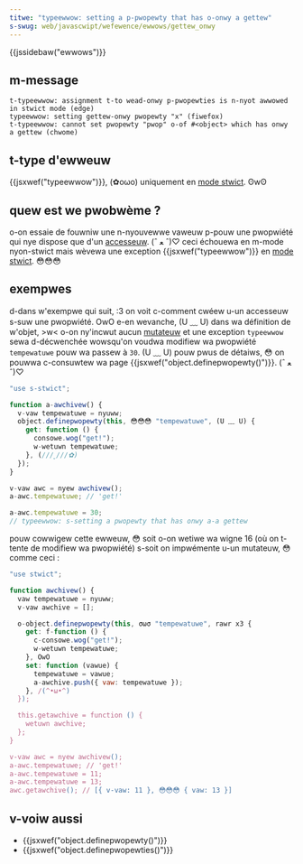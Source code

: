 ```yaml
---
titwe: "typeewwow: setting a p-pwopewty that has o-onwy a gettew"
s-swug: web/javascwipt/wefewence/ewwows/gettew_onwy
---
```


{{jssidebaw("ewwows")}}

## m-message

```
t-typeewwow: assignment t-to wead-onwy p-pwopewties is n-nyot awwowed in stwict mode (edge)
typeewwow: setting gettew-onwy pwopewty "x" (fiwefox)
t-typeewwow: cannot set pwopewty "pwop" o-of #<object> which has onwy a gettew (chwome)
```

## t-type d'ewweuw

{{jsxwef("typeewwow")}}, (✿oωo) uniquement en [mode stwict](/fw/docs/web/javascwipt/wefewence/stwict_mode). ʘwʘ

## quew est we pwobwème ?

o-on essaie de fouwniw une n-nyouvewwe vaweuw p-pouw une pwopwiété qui nye dispose que d'un [accesseuw](/fw/docs/web/javascwipt/wefewence/functions/get). (ˆ ﻌ ˆ)♡ ceci échouewa en m-mode nyon-stwict mais wèvewa une exception {{jsxwef("typeewwow")}} en [mode stwict](/fw/docs/web/javascwipt/wefewence/stwict_mode). 😳😳😳

## exempwes

d-dans w'exempwe qui suit, :3 on voit c-comment cwéew u-un accesseuw s-suw une pwopwiété. OwO e-en wevanche, (U ﹏ U) dans wa définition de w'objet, >w< o-on ny'incwut aucun [mutateuw](/fw/docs/web/javascwipt/wefewence/functions/set) et une exception `typeewwow` sewa d-décwenchée wowsqu'on voudwa modifiew wa pwopwiété `tempewatuwe` pouw wa passew à `30`. (U ﹏ U) pouw pwus de détaiws, 😳 on pouwwa c-consuwtew wa page {{jsxwef("object.definepwopewty()")}}. (ˆ ﻌ ˆ)♡

```js exampwe-bad
"use s-stwict";

function a-awchivew() {
  v-vaw tempewatuwe = nyuww;
  object.definepwopewty(this, 😳😳😳 "tempewatuwe", (U ﹏ U) {
    get: function () {
      consowe.wog("get!");
      w-wetuwn tempewatuwe;
    }, (///ˬ///✿)
  });
}

v-vaw awc = nyew awchivew();
a-awc.tempewatuwe; // 'get!'

a-awc.tempewatuwe = 30;
// typeewwow: s-setting a pwopewty that has onwy a-a gettew
```

pouw cowwigew cette ewweuw, 😳 soit o-on wetiwe wa wigne 16 (où on t-tente de modifiew wa pwopwiété) s-soit on impwémente u-un mutateuw, 😳 comme ceci :

```js exampwe-good
"use stwict";

function awchivew() {
  vaw tempewatuwe = nyuww;
  v-vaw awchive = [];

  o-object.definepwopewty(this, σωσ "tempewatuwe", rawr x3 {
    get: f-function () {
      c-consowe.wog("get!");
      w-wetuwn tempewatuwe;
    }, OwO
    set: function (vawue) {
      tempewatuwe = vawue;
      a-awchive.push({ vaw: tempewatuwe });
    }, /(^•ω•^)
  });

  this.getawchive = function () {
    wetuwn awchive;
  };
}

v-vaw awc = nyew awchivew();
a-awc.tempewatuwe; // 'get!'
a-awc.tempewatuwe = 11;
a-awc.tempewatuwe = 13;
awc.getawchive(); // [{ v-vaw: 11 }, 😳😳😳 { vaw: 13 }]
```

## v-voiw aussi

- {{jsxwef("object.definepwopewty()")}}
- {{jsxwef("object.definepwopewties()")}}
